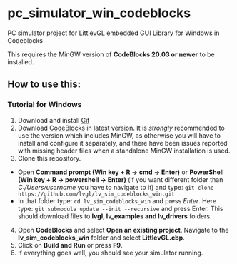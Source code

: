 # pc_simulator_win_codeblocks
PC simulator project for LittlevGL embedded GUI Library for Windows in Codeblocks

This requires the MinGW version of **CodeBlocks 20.03 or newer** to be installed.

## How to use this:

###  Tutorial for Windows
1) Download and install [Git](https://git-scm.com/downloads) 
2) Download [CodeBlocks](https://www.codeblocks.org/downloads/) in latest version. It is *strongly* recommended to use the version which includes MinGW, as otherwise you will have to install and configure it separately, and there have been issues reported with missing header files when a standalone MinGW installation is used.
3) Clone this repository. 
- Open **Command prompt (Win key + R -> cmd -> Enter)** or **PowerShell (Win key + R -> powershell -> Enter)** (if you want different folder than _C:/Users/username_ you have to navigate to it) and type: `git clone https://github.com/lvgl/lv_sim_codeblocks_win.git`
- In that folder type: `cd lv_sim_codeblocks_win` and press _Enter_. Here type: `git submodule update --init --recursive` and press Enter. This should download files to **lvgl, lv_examples and lv_drivers** folders.   
4) Open **CodeBlocks** and select **Open an existing project**. Navigate to the **lv_sim_codeblocks_win** folder and select **LittlevGL.cbp**. 
5) Click on **Build and Run** or press **F9**. 
6) If everything goes well, you should see your simulator running.  


